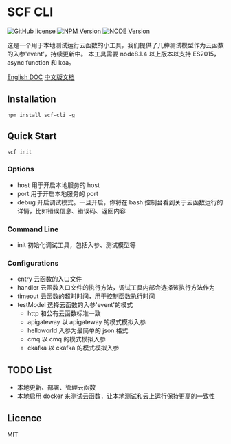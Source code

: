 # SCF CLI

[![GitHub license](https://img.shields.io/badge/license-MIT-blue.svg)](./LICENSE)
[![NPM Version](https://img.shields.io/npm/v/scf-cli.svg?style=flat)](https://www.npmjs.com/package/scf-cli)
[![NODE Version](https://img.shields.io/node/v/scf-cli.svg)](https://www.npmjs.com/package/scf-cli)

这是一个用于本地测试运行云函数的小工具，我们提供了几种测试模型作为云函数的入参'event'，持续更新中。
本工具需要 node8.1.4 以上版本以支持 ES2015，async function 和 koa。

[English DOC](./README_en.md)
[中文版文档](./README.md)

## Installation

```
npm install scf-cli -g
```

## Quick Start

```
scf init
```

### Options

- host 用于开启本地服务的 host
- port 用于开启本地服务的 port
- debug 开启调试模式。一旦开启，你将在 bash 控制台看到关于云函数运行的详情，比如错误信息、错误码、返回内容

### Command Line

- init 初始化调试工具，包括入参、测试模型等

### Configurations

- entry 云函数的入口文件
- handler 云函数入口文件的执行方法，调试工具内部会选择该执行方法作为
- timeout 云函数的超时时间，用于控制函数执行时间
- testModel 选择云函数的入参'event'的模式
  - http 和公有云函数标准一致
  - apigateway 以 apigateway 的模式模拟入参
  - helloworld 入参为最简单的 json 格式
  - cmq 以 cmq 的模式模拟入参
  - ckafka 以 ckafka 的模式模拟入参

## TODO List

- 本地更新、部署、管理云函数
- 本地启用 docker 来测试云函数，让本地测试和云上运行保持更高的一致性

## Licence

MIT
